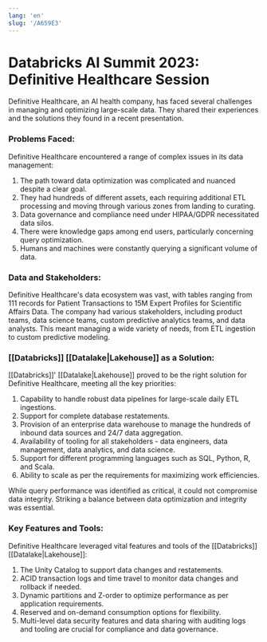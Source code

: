 ```yaml
---
lang: 'en'
slug: '/A659E3'
---
```


# Databricks AI Summit 2023: Definitive Healthcare Session

Definitive Healthcare, an AI health company, has faced several challenges in managing and optimizing large-scale data. They shared their experiences and the solutions they found in a recent presentation.

### Problems Faced:

Definitive Healthcare encountered a range of complex issues in its data management:

1. The path toward data optimization was complicated and nuanced despite a clear goal.
2. They had hundreds of different assets, each requiring additional ETL processing and moving through various zones from landing to curating.
3. Data governance and compliance need under HIPAA/GDPR necessitated data silos.
4. There were knowledge gaps among end users, particularly concerning query optimization.
5. Humans and machines were constantly querying a significant volume of data.

### Data and Stakeholders:

Definitive Healthcare's data ecosystem was vast, with tables ranging from 111 records for Patient Transactions to 15M Expert Profiles for Scientific Affairs Data. The company had various stakeholders, including product teams, data science teams, custom predictive analytics teams, and data analysts. This meant managing a wide variety of needs, from ETL ingestion to custom predictive modeling.

### [[Databricks]] [[Datalake|Lakehouse]] as a Solution:

[[Databricks]]' [[Datalake|Lakehouse]] proved to be the right solution for Definitive Healthcare, meeting all the key priorities:

1. Capability to handle robust data pipelines for large-scale daily ETL ingestions.
2. Support for complete database restatements.
3. Provision of an enterprise data warehouse to manage the hundreds of inbound data sources and 24/7 data aggregation.
4. Availability of tooling for all stakeholders - data engineers, data management, data analytics, and data science.
5. Support for different programming languages such as SQL, Python, R, and Scala.
6. Ability to scale as per the requirements for maximizing work efficiencies.

While query performance was identified as critical, it could not compromise data integrity. Striking a balance between data optimization and integrity was essential.

### Key Features and Tools:

Definitive Healthcare leveraged vital features and tools of the [[Databricks]] [[Datalake|Lakehouse]]:

1. The Unity Catalog to support data changes and restatements.
2. ACID transaction logs and time travel to monitor data changes and rollback if needed.
3. Dynamic partitions and Z-order to optimize performance as per application requirements.
4. Reserved and on-demand consumption options for flexibility.
5. Multi-level data security features and data sharing with auditing logs and tooling are crucial for compliance and data governance.

